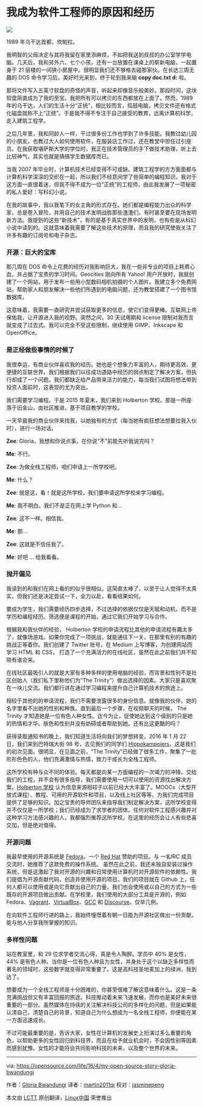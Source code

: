 我成为软件工程师的原因和经历
==========================================

![](https://opensource.com/sites/default/files/styles/image-full-size/public/images/life/myopensourcestory.png?itok=6TXlAkFi)

1989 年乌干达首都，坎帕拉。

我明智的父母决定与其将我留在家里添麻烦，不如把我送到叔叔的办公室学学电脑。几天后，我和另外六、七个小孩，还有一台放置在课桌上的崭新电脑，一起置身于 21 层楼的一间狭小房屋中。很明显我们还不够格去碰那家伙。在长达三周无趣的 DOS 命令学习后，美好时光来到，终于轮到我来输 **copy doc.txt d:** 啦。

那将文件写入五英寸软盘的奇怪的声音，听起来却像音乐般美妙。那段时间，这块软盘简直成为了我的至宝。我把所有可以拷贝的东西都放在上面了。然而，1989 年的乌干达，人们的生活十分“正统”，相比较而言，捣鼓电脑，拷贝文件还有格式化磁盘就称不上“正统”。于是我不得不专注于自己接受的教育，远离计算机科学，走入建筑工程学。

之后几年里，我和同龄人一样，干过很多份工作也学到了许多技能。我教过幼儿园的小朋友，也教过大人如何使用软件，在服装店工作过，还在教堂中担任过引座员。在我获取堪萨斯大学的学位时，我正在技术管理员的手下做技术助理，听上去比较神气，其实也就是搞搞学生数据库而已。

当我 2007 年毕业时，计算机技术已经变得不可或缺。建筑工程学的方方面面都与计算机科学深深的交织在一起，所以我们不经意间学了些简单的编程知识。我对于这方面一直很着迷，但我不得不成为一位“正统”的工程师，由此我发展了一项秘密的私人爱好：写科幻小说。

在我的故事中，我以我笔下的女主角的形式存在。她们都是编程能力出众的科学家，总是卷入冒险，并用自己的技术发明战胜那些渣渣们，有时甚至要在现场发明新方法。我提到的这些“新技术”，有的是基于真实世界中的发明，也有些是从科幻小说中读到的。这就意味着我需要了解这些技术的原理，而且我的研究使我关注了许多有趣的订阅号和电子杂志。

### 开源：巨大的宝库

那几周在 DOS 命令上花费的经历对我影响巨大，我在一些非专业的项目上耗费心血，并占据了宝贵的学习时间。Geocities 刚向所有 Yahoo! 用户开放时，我就创建了一个网站，用于发布一些用小型数码相机拍摄的个人图片。我建立多个免费网站，帮助家人和朋友解决一些他们所遇到的电脑问题，还为教堂搭建了一个图书馆数据库。

这意味着，我需要一直研究并尝试获取更多的信息，使它们变得更棒。互联网上帝保佑我，让开源进入我的视野。突然之间，30 天试用期和 license 限制对我而言就变成了过去式。我可以完全不受这些限制，继续使用 GIMP、Inkscape 和 OpenOffice。

### 是正经做些事情的时候了

我很幸运，有商业伙伴喜欢我的经历。她也是个想象力丰富的人，期待更高效、更便捷的互联世界。我们根据我们以往成功道路中经历的弱点制定了解决方案，但执行却成了一个问题。我们都缺乏给产品带来活力的能力，每当我们试图将想法带到投资人面前时，这表现的尤为突出。

我们需要学习编程。于是 2015 年夏末，我们来到 Holberton 学校。那是一所座落于旧金山，由社区推进，基于项目教学的学校。

一天早晨我的商业伙伴来找我，以她独有的方式（每当她有疯狂想法想要拉我入伙时），进行一场对话。

**Zee**: Gloria，我想和你说点事，在你说“不”前能先听我说完吗？

**Me**: 不行。

**Zee**: 为做全栈工程师，咱们申请上一所学校吧。

**Me**: 什么？

**Zee**: 就是这，看！就是这所学校，我们要申请这所学校来学习编程。

**Me**: 我不明白。我们不是正在网上学 Python 和…

**Zee**: 这不一样。相信我。

**Me**: 那…

**Zee**: 这就是不信任我了。

**Me**: 好吧 … 给我看看。

### 抛开偏见

我读到的和我们在网上看的的似乎很相似。这简直太棒了，以至于让人觉得不太真实，但我们还是决定尝试一下，全力以赴，看看结果如何。

要成为学生，我们需要经历四步选择，不过选择的依据仅仅是天赋和动机，而不是学历和编程经历。筛选便是课程的开始，通过它我们开始学习与合作。

根据我和我伙伴的经验， Holberton 学校的申请流程比其他的申请流程有趣太多了，就像场游戏。如果你完成了一项挑战，就能通往下一关，在那里有别的有趣的挑战正等着你。我们创建了 Twitter 账号，在 Medium 上写博客，为创建网站而学习 HTML 和 CSS， 打造了一个充满活力的在线社区，虽然在此之前我们并不知晓有谁会来。

在线社区最吸引人的就是大家有多种多样的使用电脑的经验，而背景和性别不是社区创始人（我们私下里称他们为“The Trinity”）做出选择的因素。大家只是喜欢聚在一块儿交流。我们都行进在通过学习编程来提升自己计算机技术的旅途上。

相较于其他的的申请流程，我们不需要泄露很多的身份信息。就像我的伙伴，她的名字里看不出她的性别和种族。直到最后一个步骤，在视频聊天的时候， The Trinity 才知道她是一位有色人种女性。迄今为止，促使她达到这个级别的只是她的热情和才华。肤色和性别并没有妨碍或者帮助到她。还有比这更酷的吗？

获得录取通知书的晚上，我们知道生活将向我们的梦想转变。2016 年 1 月 22 日，我们来到巴特瑞大街 98 号，去见我们的同学们 [Hippokampoiers][2]，这是我们的初次见面。很明显，在见面之前，“The Trinity”已经做了很多工作，聚集了一批形形色色的人，他们充满激情与热情，致力于成长为全栈工程师。

这所学校有种与众不同的体验。每天都是向某一方面编程的一次竭力的冲锋。交给我们的工程，并不会有很多指导，我们需要使用一切可以使用的资源找出解决方案。[Holberton 学校][1] 认为信息来源相较于以前已经大大丰富了。MOOCs（大型开放式课程）、教程、可用的开源软件和项目，以及线上社区等等，为我们完成项目提供了足够的知识。加之宝贵的导师团队来指导我们制定解决方案，这所学校变得并不仅仅是一所学校；我们已经成为了求学者的团体。任何对软件工程感兴趣并对这种学习方法感兴趣的人，我都强烈推荐这所学校。在这里的经历会让人有些悲喜交加，但是绝对值得。

### 开源问题

我最早使用的开源系统是 [Fedora][3]，一个 [Red Hat][4] 赞助的项目。与 一名IRC 成员交流时，她推荐了这款免费的操作系统。 虽然在此之前，我还未独自安装过操作系统，但是这激起了我对开源的兴趣和日常使用计算机时对开源软件的依赖性。我们提倡为开源贡献代码，创造并使用开源的项目。我们的项目就在 Github 上，任何人都可以使用或是向它贡献出自己的力量。我们也会使用或以自己的方式为一些既存的开源项目做出贡献。在学校里，我们使用的大部分工具是开源的，例如 Fedora、[Vagrant][5]、[VirtualBox][6]、[GCC][7] 和 [Discourse][8]，仅举几例。

在向软件工程师行进的路上，我始终憧憬着有朝一日能为开源社区做出一份贡献，能与他人分享我所掌握的知识。


### 多样性问题

站在教室里，和 29 位求学者交流心得，真是令人陶醉。学员中 40% 是女性， 44% 是有色人种。当你是一位有色人种且为女性，并身处于这个以缺乏多样性而著名的领域时，这些数字就变得非常重要了。这是高科技圣地麦加上的绿洲，我到达了。

想要成为一个全栈工程师是十分困难的，你甚至很难了解这意味着什么。这是一条充满挑战但又有丰富回报的旅途。科技推动着未来飞速发展，而你也是美好未来很重要的一部分。虽然媒体在持续的关注解决科技公司的多样化的问题，但是如果能认清自己，清楚自己的背景，知道自己为什么想成为一名全栈工程师，你便能在某一方面迅速成长。

不过可能最重要的是，告诉大家，女性在计算机的发展史上扮演过多么重要的角色，以帮助更多的女性回归到科技界，而且在给予就业机会时，不会因性别等因素而感到犹豫。女性的才能将会共同影响科技的未来，以及整个世界的未来。


------------------------------------------------------------------------------

via: https://opensource.com/life/16/4/my-open-source-story-gloria-bwandungi

作者：[Gloria Bwandungi][a]
译者：[martin2011qi](https://github.com/martin2011qi)
校对：[jasminepeng](https://github.com/jasminepeng)

本文由 [LCTT](https://github.com/LCTT/TranslateProject) 原创翻译，[Linux中国](https://linux.cn/) 荣誉推出

[a]:https://opensource.com/users/nappybrain
[1]: https://www.holbertonschool.com/
[2]: https://twitter.com/hippokampoiers
[3]: https://en.wikipedia.org/wiki/Fedora_(operating_system)
[4]: https://www.redhat.com/
[5]: https://www.vagrantup.com/
[6]: https://www.virtualbox.org/
[7]: https://gcc.gnu.org/
[8]: https://www.discourse.org/
